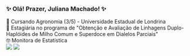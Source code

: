 ### ✨ Olá! Prazer, Juliana Machado! ✨
<div>
🌱 Cursando Agronomia (3/5) - Universidade Estadual de Londrina
 </div>
 <div>
🌽 Estagiária no programa de "Obtenção e Avaliação de Linhagens Duplo-Haplóides de Milho Comum e Superdoce em Dialelos Parciais"
</div>
<div>
🤓 Monitora de Estatística
</div>
<div>
  <a href="https://www.instagram.com/juju_machado01/" target="_blank"><img src="https://img.shields.io/badge/-Instagram-%23E4405F?style=for-the-badge&logo=instagram&logoColor=white" target="_blank"></a>
  <a href = "https://mail.google.com/mail/u/1/#inbox"><img src="https://img.shields.io/badge/-Gmail-%23333?style=for-the-badge&logo=gmail&logoColor=white" target="_blank"></a>
</div>
